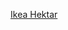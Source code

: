 [Ikea Hektar](https://web.archive.org/web/20160606054034/http://www.ikea.com/de/de/catalog/products/8021530)
